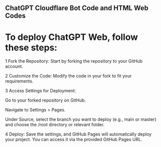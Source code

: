 ## ChatGPT Cloudflare Bot Code and HTML Web Codes 

# To deploy ChatGPT Web, follow these steps:

1 Fork the Repository: Start by forking the repository to your GitHub account.

2 Customize the Code: Modify the code in your fork to fit your requirements. 

3 Access Settings for Deployment:

  Go to your forked repository on GitHub.

  Navigate to Settings > Pages.

  Under Source, select the branch you want to deploy (e.g., main or master) and choose the /root directory or relevant folder.

4 Deploy: Save the settings, and GitHub Pages will automatically deploy your project. You can access it via the provided GitHub Pages URL.
